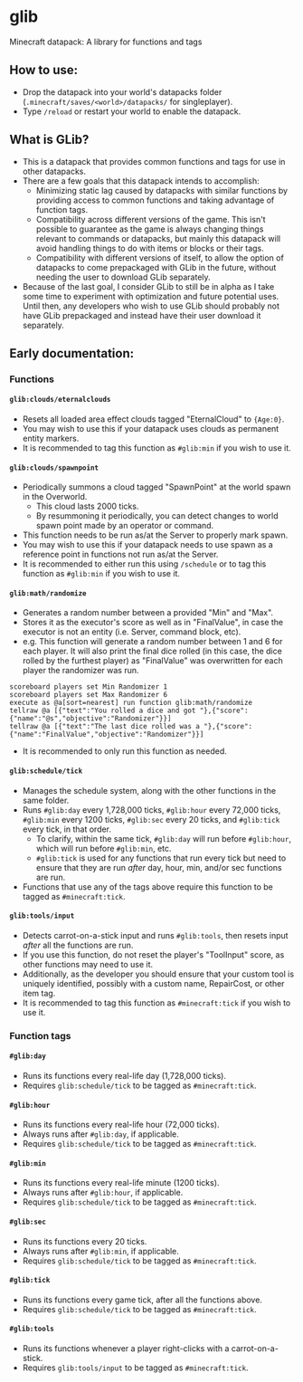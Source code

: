 # glib
Minecraft datapack: A library for functions and tags

## How to use:
* Drop the datapack into your world's datapacks folder (`.minecraft/saves/<world>/datapacks/` for singleplayer).  
* Type `/reload` or restart your world to enable the datapack.  

## What is GLib?
* This is a datapack that provides common functions and tags for use in other datapacks.
* There are a few goals that this datapack intends to accomplish:
  * Minimizing static lag caused by datapacks with similar functions by providing access to common functions and taking advantage of function tags.
  * Compatibility across different versions of the game. This isn't possible to guarantee as the game is always changing things relevant to commands or datapacks, but mainly this datapack will avoid handling things to do with items or blocks or their tags.
  * Compatibility with different versions of itself, to allow the option of datapacks to come prepackaged with GLib in the future, without needing the user to download GLib separately.
* Because of the last goal, I consider GLib to still be in alpha as I take some time to experiment with optimization and future potential uses. Until then, any developers who wish to use GLib should probably not have GLib prepackaged and instead have their user download it separately.

## Early documentation:

### Functions

#### `glib:clouds/eternalclouds`
* Resets all loaded area effect clouds tagged "EternalCloud" to `{Age:0}`.
* You may wish to use this if your datapack uses clouds as permanent entity markers.
* It is recommended to tag this function as `#glib:min` if you wish to use it.

#### `glib:clouds/spawnpoint`
* Periodically summons a cloud tagged "SpawnPoint" at the world spawn in the Overworld.
  * This cloud lasts 2000 ticks.
  * By resummoning it periodically, you can detect changes to world spawn point made by an operator or command.
* This function needs to be run as/at the Server to properly mark spawn.
* You may wish to use this if your datapack needs to use spawn as a reference point in functions not run as/at the Server.
* It is recommended to either run this using `/schedule` or to tag this function as `#glib:min` if you wish to use it.

#### `glib:math/randomize`
* Generates a random number between a provided "Min" and "Max".
* Stores it as the executor's score as well as in "FinalValue", in case the executor is not an entity (i.e. Server, command block, etc).
* e.g. This function will generate a random number between 1 and 6 for each player. It will also print the final dice rolled (in this case, the dice rolled by the furthest player) as "FinalValue" was overwritten for each player the randomizer was run.
```
scoreboard players set Min Randomizer 1
scoreboard players set Max Randomizer 6
execute as @a[sort=nearest] run function glib:math/randomize
tellraw @a [{"text":"You rolled a dice and got "},{"score":{"name":"@s","objective":"Randomizer"}}]
tellraw @a [{"text":"The last dice rolled was a "},{"score":{"name":"FinalValue","objective":"Randomizer"}}]
```
* It is recommended to only run this function as needed.

#### `glib:schedule/tick`
* Manages the schedule system, along with the other functions in the same folder.
* Runs `#glib:day` every 1,728,000 ticks, `#glib:hour` every 72,000 ticks, `#glib:min` every 1200 ticks, `#glib:sec` every 20 ticks, and `#glib:tick` every tick, in that order.
  * To clarify, within the same tick, `#glib:day` will run before `#glib:hour`, which will run before `#glib:min`, etc.
  * `#glib:tick` is used for any functions that run every tick but need to ensure that they are run *after* day, hour, min, and/or sec functions are run.
* Functions that use any of the tags above require this function to be tagged as `#minecraft:tick`.

#### `glib:tools/input`
* Detects carrot-on-a-stick input and runs `#glib:tools`, then resets input *after* all the functions are run.
* If you use this function, do not reset the player's "ToolInput" score, as other functions may need to use it.
* Additionally, as the developer you should ensure that your custom tool is uniquely identified, possibly with a custom name, RepairCost, or other item tag.
* It is recommended to tag this function as `#minecraft:tick` if you wish to use it.

### Function tags
#### `#glib:day`
* Runs its functions every real-life day (1,728,000 ticks).
* Requires `glib:schedule/tick` to be tagged as `#minecraft:tick`.

#### `#glib:hour`
* Runs its functions every real-life hour (72,000 ticks).
* Always runs after `#glib:day`, if applicable.
* Requires `glib:schedule/tick` to be tagged as `#minecraft:tick`.

#### `#glib:min`
* Runs its functions every real-life minute (1200 ticks).
* Always runs after `#glib:hour`, if applicable.
* Requires `glib:schedule/tick` to be tagged as `#minecraft:tick`.

#### `#glib:sec`
* Runs its functions every 20 ticks.
* Always runs after `#glib:min`, if applicable.
* Requires `glib:schedule/tick` to be tagged as `#minecraft:tick`.

#### `#glib:tick`
* Runs its functions every game tick, after all the functions above.
* Requires `glib:schedule/tick` to be tagged as `#minecraft:tick`.

#### `#glib:tools`
* Runs its functions whenever a player right-clicks with a carrot-on-a-stick.
* Requires `glib:tools/input` to be tagged as `#minecraft:tick`.
